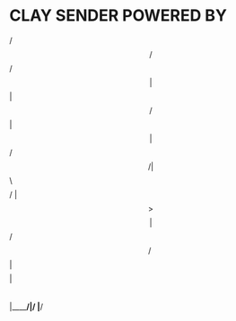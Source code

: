 # CLAY SENDER POWERED BY

 /$$       /$$   /$$
| $$      | $$  / $$
| $$      |  $$/ $$/
| $$       \  $$$$/ 
| $$        >$$  $$ 
| $$       /$$/\  $$
| $$$$$$$$| $$  \ $$
|________/|__/  |__/  
